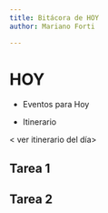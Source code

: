 ```yaml
---
title: Bitácora de HOY
author: Mariano Forti

---
```


HOY
==========

- Eventos para Hoy

<Ver tareas del calendaro>


- Itinerario

< ver itinerario del día>

## Tarea 1


## Tarea 2
